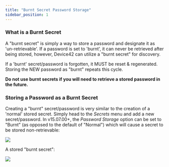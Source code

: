 ```yaml
---
title: "Burnt Secret Password Storage"
sidebar_position: 1
---
```


### What is a Burnt Secret

A "burnt secret" is simply a way to store a password and designate it as 'un-retrievable'. If a password is set to 'burnt', it can never be retrieved after being stored, however, Device42 can utilize a "burnt secret" for discovery.

If a 'burnt' secret/password is forgotten, it MUST be reset & regenerated. Storing the NEW password as "burnt" repeats this cycle.

**Do not use burnt secrets if you will need to retrieve a stored password in the future.**

### Storing a Password as a Burnt Secret

Creating a "burnt" secret/password is very similar to the creation of a 'normal' stored secret. Simply head to the _Secrets_ menu and add a new secret/password. In v15.07.00+, the _Password Storage_ option can be set to "Burnt" (as opposed to the default of "Normal") which will cause a secret to be stored non-retrievable:

![](/assets/images/Secrets-5-add-burnt-700x303.png)

A stored "burnt secret": 

![](/assets/images/Secrets-6-list-with-burnt-700x257.png)
